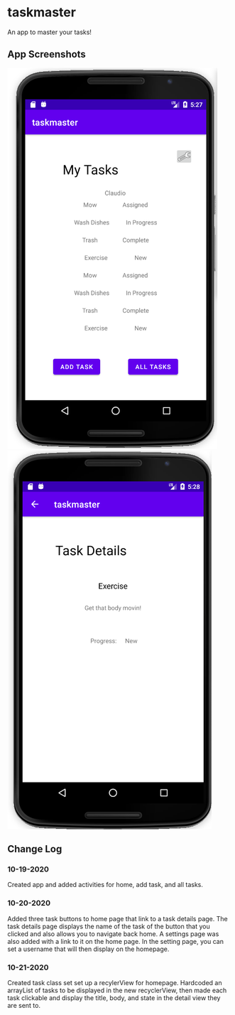 # taskmaster
An app to master your tasks!
## App Screenshots
![Homepage](screenshots/28homepage.png) 
![All Tasks](screenshots/28taskdetails.png)
## Change Log
### 10-19-2020
Created app and added activities for home, add task, and all tasks.
### 10-20-2020
Added three task buttons to home page that link to a task details page.  The task details page displays
the name of the task of the button that you clicked and also allows you to navigate back home.  A settings
page was also added with a link to it on the home page.  In the setting page, you can set a username that will
then display on the homepage. 
### 10-21-2020
Created task class set set up a recylerView for homepage. Hardcoded an arrayList of tasks to be displayed in 
the new recyclerView, then made each task clickable and display the title, body, and state in the detail view 
they are sent to.  
